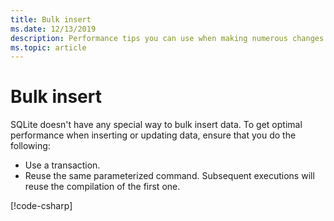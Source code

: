 ```yaml
---
title: Bulk insert
ms.date: 12/13/2019
description: Performance tips you can use when making numerous changes to the database.
ms.topic: article
---
```

# Bulk insert

SQLite doesn't have any special way to bulk insert data. To get optimal performance when inserting or updating data, ensure that you do the following:

- Use a transaction.
- Reuse the same parameterized command. Subsequent executions will reuse the compilation of the first one.

[!code-csharp[](../../../../samples/snippets/standard/data/sqlite/BulkInsertSample/Program.cs?name=snippet_BulkInsert)]
